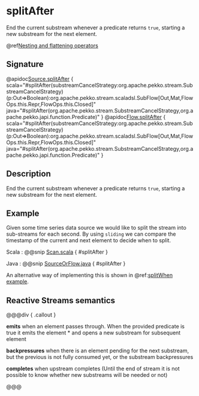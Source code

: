 # splitAfter

End the current substream whenever a predicate returns `true`, starting a new substream for the next element.

@ref[Nesting and flattening operators](../index.md#nesting-and-flattening-operators)

## Signature

@apidoc[Source.splitAfter](Source) { scala="#splitAfter(substreamCancelStrategy:org.apache.pekko.stream.SubstreamCancelStrategy)(p:Out=&gt;Boolean):org.apache.pekko.stream.scaladsl.SubFlow[Out,Mat,FlowOps.this.Repr,FlowOps.this.Closed]" java="#splitAfter(org.apache.pekko.stream.SubstreamCancelStrategy,org.apache.pekko.japi.function.Predicate)" }
@apidoc[Flow.splitAfter](Flow) { scala="#splitAfter(substreamCancelStrategy:org.apache.pekko.stream.SubstreamCancelStrategy)(p:Out=&gt;Boolean):org.apache.pekko.stream.scaladsl.SubFlow[Out,Mat,FlowOps.this.Repr,FlowOps.this.Closed]" java="#splitAfter(org.apache.pekko.stream.SubstreamCancelStrategy,org.apache.pekko.japi.function.Predicate)" }


## Description

End the current substream whenever a predicate returns `true`, starting a new substream for the next element.

## Example

Given some time series data source we would like to split the stream into sub-streams for each second.
By using `sliding` we can compare the timestamp of the current and next element to decide when to split.

Scala
:  @@snip [Scan.scala](/docs/src/test/scala/docs/stream/operators/sourceorflow/Split.scala) { #splitAfter }

Java
:  @@snip [SourceOrFlow.java](/docs/src/test/java/jdocs/stream/operators/sourceorflow/Split.java) { #splitAfter }

An alternative way of implementing this is shown in @ref:[splitWhen example](splitWhen.md#example).

## Reactive Streams semantics

@@@div { .callout }

**emits** when an element passes through. When the provided predicate is true it emits the element * and opens a new substream for subsequent element

**backpressures** when there is an element pending for the next substream, but the previous is not fully consumed yet, or the substream backpressures

**completes** when upstream completes (Until the end of stream it is not possible to know whether new substreams will be needed or not)

@@@

